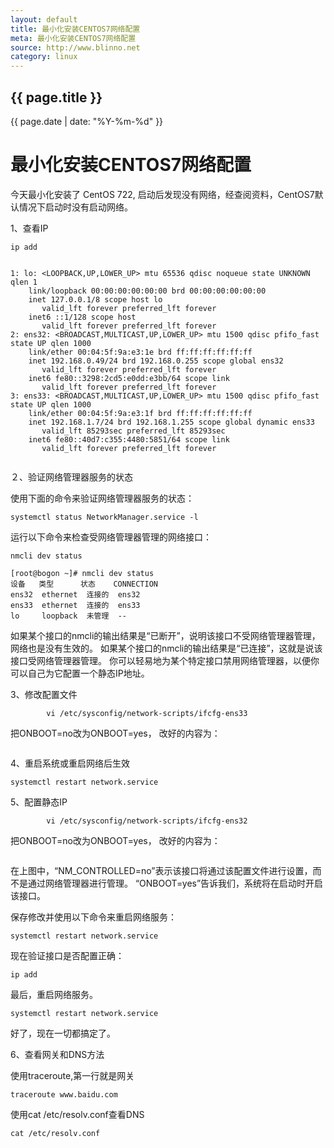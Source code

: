 ```yaml
---
layout: default
title: 最小化安装CENTOS7网络配置
meta: 最小化安装CENTOS7网络配置
source: http://www.blinno.net
category: linux
---
```


<h2>{{ page.title }}</h2>
<p>{{ page.date | date: "%Y-%m-%d" }}</p>


# 最小化安装CENTOS7网络配置

今天最小化安装了 CentOS 722, 启动后发现没有网络，经查阅资料，CentOS7默认情况下启动时没有启动网络。

1、查看IP 

```
ip add


1: lo: <LOOPBACK,UP,LOWER_UP> mtu 65536 qdisc noqueue state UNKNOWN qlen 1
    link/loopback 00:00:00:00:00:00 brd 00:00:00:00:00:00
    inet 127.0.0.1/8 scope host lo
       valid_lft forever preferred_lft forever
    inet6 ::1/128 scope host
       valid_lft forever preferred_lft forever
2: ens32: <BROADCAST,MULTICAST,UP,LOWER_UP> mtu 1500 qdisc pfifo_fast state UP qlen 1000
    link/ether 00:04:5f:9a:e3:1e brd ff:ff:ff:ff:ff:ff
    inet 192.168.0.49/24 brd 192.168.0.255 scope global ens32
       valid_lft forever preferred_lft forever
    inet6 fe80::3298:2cd5:e0dd:e3bb/64 scope link
       valid_lft forever preferred_lft forever
3: ens33: <BROADCAST,MULTICAST,UP,LOWER_UP> mtu 1500 qdisc pfifo_fast state UP qlen 1000
    link/ether 00:04:5f:9a:e3:1f brd ff:ff:ff:ff:ff:ff
    inet 192.168.1.7/24 brd 192.168.1.255 scope global dynamic ens33
       valid_lft 85293sec preferred_lft 85293sec
    inet6 fe80::40d7:c355:4480:5851/64 scope link
       valid_lft forever preferred_lft forever


```

２、验证网络管理器服务的状态

使用下面的命令来验证网络管理器服务的状态：

```
systemctl status NetworkManager.service -l
```

运行以下命令来检查受网络管理器管理的网络接口：
```
nmcli dev status
```

```
[root@bogon ~]# nmcli dev status
设备   类型      状态    CONNECTION
ens32  ethernet  连接的  ens32
ens33  ethernet  连接的  ens33
lo     loopback  未管理  --
```

如果某个接口的nmcli的输出结果是“已断开”，说明该接口不受网络管理器管理，网络也是没有生效的。
如果某个接口的nmcli的输出结果是“已连接”，这就是说该接口受网络管理器管理。
你可以轻易地为某个特定接口禁用网络管理器，以便你可以自己为它配置一个静态IP地址。

3、修改配置文件
```
        vi /etc/sysconfig/network-scripts/ifcfg-ens33
```        
把ONBOOT=no改为ONBOOT=yes， 改好的内容为：
```

```

4、重启系统或重启网络后生效
```
systemctl restart network.service
```

5、配置静态IP
```
        vi /etc/sysconfig/network-scripts/ifcfg-ens32
```        
把ONBOOT=no改为ONBOOT=yes， 改好的内容为：
```
```

在上图中，“NM_CONTROLLED=no”表示该接口将通过该配置文件进行设置，而不是通过网络管理器进行管理。
“ONBOOT=yes”告诉我们，系统将在启动时开启该接口。

保存修改并使用以下命令来重启网络服务：
```
systemctl restart network.service
```
现在验证接口是否配置正确：
```
ip add
```

最后，重启网络服务。
```
systemctl restart network.service
```
好了，现在一切都搞定了。

6、查看网关和DNS方法

使用traceroute,第一行就是网关
```
traceroute www.baidu.com
```

使用cat /etc/resolv.conf查看DNS
```
cat /etc/resolv.conf
```